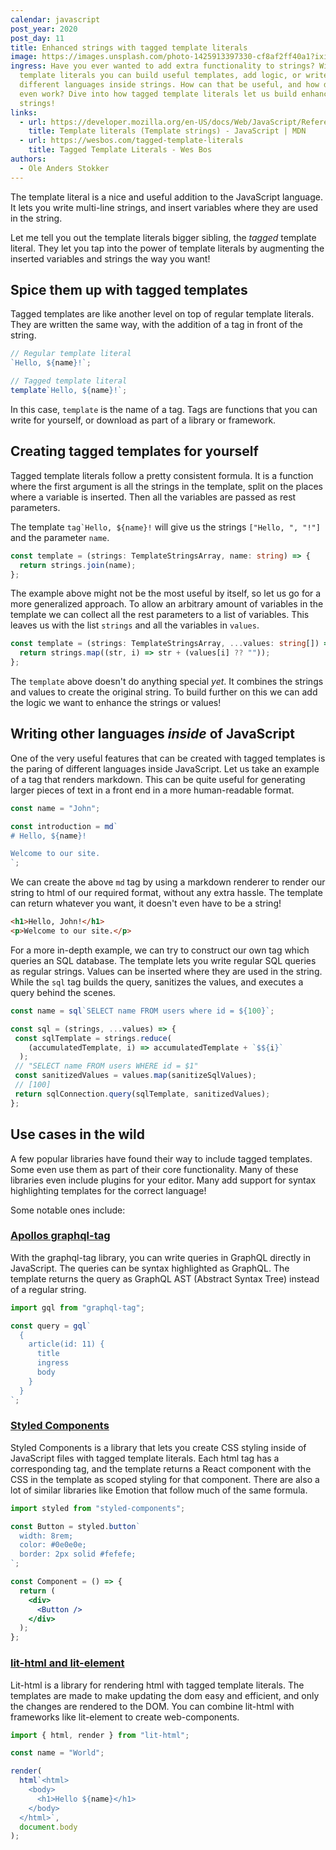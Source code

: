 ```yaml
---
calendar: javascript
post_year: 2020
post_day: 11
title: Enhanced strings with tagged template literals
image: https://images.unsplash.com/photo-1425913397330-cf8af2ff40a1?ixid=MXwxMjA3fDB8MHxwaG90by1wYWdlfHx8fGVufDB8fHw%3D&ixlib=rb-1.2.1&auto=format&fit=crop&w=3264&q=100
ingress: Have you ever wanted to add extra functionality to strings? With tagged
  template literals you can build useful templates, add logic, or write
  different languages inside strings. How can that be useful, and how does it
  even work? Dive into how tagged template literals let us build enhanced
  strings!
links:
  - url: https://developer.mozilla.org/en-US/docs/Web/JavaScript/Reference/Template_literals
    title: Template literals (Template strings) - JavaScript | MDN
  - url: https://wesbos.com/tagged-template-literals
    title: Tagged Template Literals - Wes Bos
authors:
  - Ole Anders Stokker
---
```

The template literal is a nice and useful addition to the JavaScript language.
It lets you write multi-line strings, and insert variables where they are used in the string.

Let me tell you out the template literals bigger sibling, the _tagged_ template literal. They let you tap into the power of template literals by augmenting the inserted variables and strings the way you want!

## Spice them up with tagged templates

Tagged templates are like another level on top of regular template literals. They are written the same way, with the addition of a tag in front of the string.

```typescript
// Regular template literal
`Hello, ${name}!`;

// Tagged template literal
template`Hello, ${name}!`;
```

In this case, `template` is the name of a tag. Tags are functions that you can write for yourself, or download as part of a library or framework.

## Creating tagged templates for yourself

Tagged template literals follow a pretty consistent formula.
It is a function where the first argument is all the strings in the template, split on the places where a variable is inserted. Then all the variables are passed as rest parameters.

The template `` tag`Hello, ${name}! `` will give us the strings `["Hello, ", "!"]` and the parameter `name`.

```typescript
const template = (strings: TemplateStringsArray, name: string) => {
  return strings.join(name);
};
```

The example above might not be the most useful by itself, so let us go for a more generalized approach. To allow an arbitrary amount of variables in the template we can collect all the rest parameters to a list of variables.
This leaves us with the list `strings` and all the variables in `values`.

```typescript
const template = (strings: TemplateStringsArray, ...values: string[]) => {
  return strings.map((str, i) => str + (values[i] ?? ""));
};
```

The `template` above doesn't do anything special _yet_. It combines the strings and values to create the original string. To build further on this we can add the logic we want to enhance the strings or values!

## Writing other languages _inside_ of JavaScript

One of the very useful features that can be created with tagged templates is the paring of different languages inside JavaScript. Let us take an example of a tag that renders markdown. This can be quite useful for generating larger pieces of text in a front end in a more human-readable format.

```typescript
const name = "John";

const introduction = md`
# Hello, ${name}!

Welcome to our site.
`;
```

We can create the above `md` tag by using a markdown renderer to render our string to html of our required format, without any extra hassle. The template can return whatever you want, it doesn't even have to be a string!

```html
<h1>Hello, John!</h1>
<p>Welcome to our site.</p>
```

For a more in-depth example, we can try to construct our own tag which queries an SQL database. The template lets you write regular SQL queries as regular strings. Values can be inserted where they are used in the string. While the `sql` tag builds the query, sanitizes the values, and executes a query behind the scenes.

```JavaScript
const name = sql`SELECT name FROM users where id = ${100}`;

const sql = (strings, ...values) => {
 const sqlTemplate = strings.reduce(
    (accumulatedTemplate, i) => accumulatedTemplate + `$${i}`
  );
 // "SELECT name FROM users WHERE id = $1"
 const sanitizedValues = values.map(sanitizeSqlValues);
 // [100]
 return sqlConnection.query(sqlTemplate, sanitizedValues);
};
```

## Use cases in the wild

A few popular libraries have found their way to include tagged templates. Some even use them as part of their core functionality. Many of these libraries even include plugins for your editor. Many add support for syntax highlighting templates for the correct language!

Some notable ones include:

### [Apollos graphql-tag](https://github.com/apollographql/graphql-tag)

With the graphql-tag library, you can write queries in GraphQL directly in JavaScript. The queries can be syntax highlighted as GraphQL. The template returns the query as GraphQL AST (Abstract Syntax Tree) instead of a regular string.

```javascript
import gql from "graphql-tag";

const query = gql`
  {
    article(id: 11) {
      title
      ingress
      body
    }
  }
`;
```

### [Styled Components](https://styled-components.com/)

Styled Components is a library that lets you create CSS styling inside of JavaScript files with tagged template literals.
Each html tag has a corresponding tag, and the template returns a React component with the CSS in the template as scoped styling for that component.
There are also a lot of similar libraries like Emotion that follow much of the same formula.

```jsx
import styled from "styled-components";

const Button = styled.button`
  width: 8rem;
  color: #0e0e0e;
  border: 2px solid #fefefe;
`;

const Component = () => {
  return (
    <div>
      <Button />
    </div>
  );
};
```

### [lit-html and lit-element](https://lit-html.polymer-project.org/)

Lit-html is a library for rendering html with tagged template literals. The templates are made to make updating the dom easy and efficient, and only the changes are rendered to the DOM.
You can combine lit-html with frameworks like lit-element to create web-components.

```javascript
import { html, render } from "lit-html";

const name = "World";

render(
  html`<html>
    <body>
      <h1>Hello ${name}</h1>
    </body>
  </html>`,
  document.body
);
```
